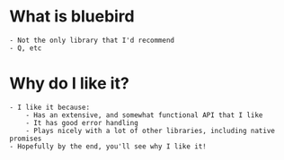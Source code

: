 
# What is bluebird
	- Not the only library that I'd recommend
	- Q, etc

# Why do I like it?
	- I like it because:
		- Has an extensive, and somewhat functional API that I like
		- It has good error handling
		- Plays nicely with a lot of other libraries, including native promises
	- Hopefully by the end, you'll see why I like it!




